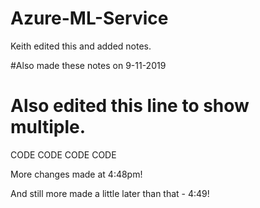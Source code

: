# Azure-ML-Service

Keith edited this and added notes. 

#Also made these notes on 9-11-2019

# Also edited this line to show multiple.

CODE CODE CODE CODE

More changes made at 4:48pm!

And still more made a little later than that - 4:49!


